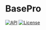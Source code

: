 # BasePro

[![API](https://img.shields.io/badge/API-19%2B-brightgreen.svg?style=flat)](https://android-arsenal.com/api?level=33)
[![License](https://img.shields.io/badge/License-Apache%202.0-blue.svg)](https://opensource.org/licenses/Apache-2.0)

